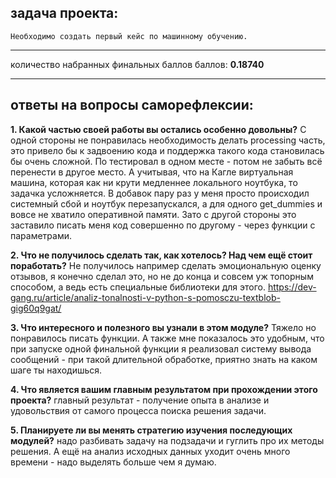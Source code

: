 ## задача проекта:
	Необходимо создать первый кейс по машинному обучению.  

__________________________________________________________________________________________________  

количество набранных финальных баллов баллов: **0.18740**
__________________________________________________________________________________________________  


## ответы на вопросы саморефлексии:

**1. Какой частью своей работы вы остались особенно довольны?**
	С одной стороны не понравилась необходимость делать processing часть, это привело бы к задвоению кода и поддержка такого кода становилась бы очень сложной. 
	По тестировал в одном месте - потом не забыть всё перенести в другое место. А учитывая, что на Кагле виртуальная машина, которая как ни крути медленнее 
	локального ноутбука, то задачка усложняется. В добавок пару раз у меня просто происходил системный сбой и ноутбук перезапускался, а для одного get_dummies
	и вовсе не хватило оперативной памяти.
	Зато с другой стороны это заставило писать меня код совершенно по другому - через функции с параметрами.

**2. Что не получилось сделать так, как хотелось? Над чем ещё стоит поработать?**
	Не получилось например сделать эмоциональную оценку отзывов, я конечно сделал это, но не до конца и совсем уж топорным способом, а ведь есть специальные 
	библиотеки для этого.
	https://dev-gang.ru/article/analiz-tonalnosti-v-python-s-pomosczu-textblob-gig60q9gat/

**3. Что интересного и полезного вы узнали в этом модуле?**
	Тяжело но понравилось писать функции.
	А также мне показалось это удобным, что при запуске одной финальной функции я реализовал систему вывода сообщений - при такой длительной обработке,
	приятно знать на каком шаге ты находишься.

**4. Что является вашим главным результатом при прохождении этого проекта?**
	главный результат - получение опыта в анализе и удовольствия от самого процесса поиска решения задачи.

**5. Планируете ли вы менять стратегию изучения последующих модулей?**
	надо разбивать задачу на подзадачи и гуглить про их методы решения. А ещё на анализ исходных данных уходит очень много времени - надо выделять больше чем я думаю.


